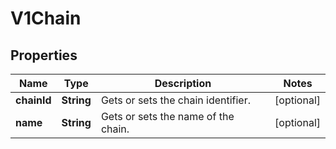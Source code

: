 

# V1Chain

## Properties

Name | Type | Description | Notes
------------ | ------------- | ------------- | -------------
**chainId** | **String** | Gets or sets the chain identifier. |  [optional]
**name** | **String** | Gets or sets the name of the chain. |  [optional]




